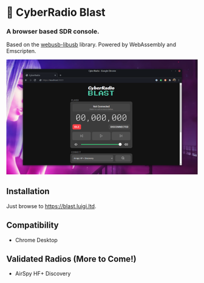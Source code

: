 # :crystal_ball: CyberRadio Blast
### A browser based SDR console.
Based on the [webusb-libusb](https://github.com/luigifcruz/webusb-libusb) library. Powered by WebAssembly and Emscripten.

<p align="center">
<img src="https://raw.githubusercontent.com/luigifcruz/CyberRadioBlast/main/resources/cyberradio-blast.png" />
</p>

## Installation
Just browse to https://blast.luigi.ltd.

## Compatibility
- Chrome Desktop

## Validated Radios (More to Come!)
- AirSpy HF+ Discovery
